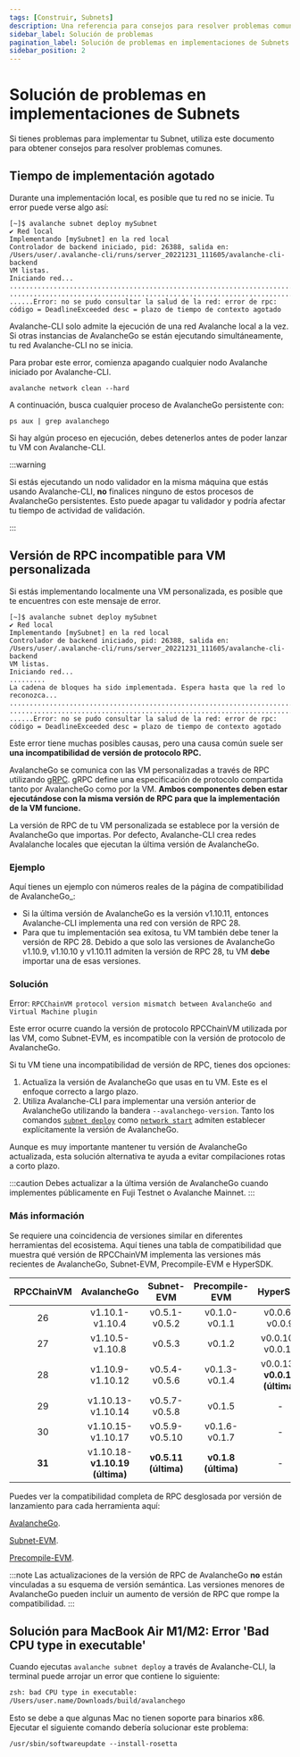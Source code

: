 ```yaml
---
tags: [Construir, Subnets]
description: Una referencia para consejos para resolver problemas comunes al implementar Subnets en Avalanche.
sidebar_label: Solución de problemas
pagination_label: Solución de problemas en implementaciones de Subnets
sidebar_position: 2
---
```


# Solución de problemas en implementaciones de Subnets

Si tienes problemas para implementar tu Subnet, utiliza este documento para obtener consejos para resolver problemas comunes.

## Tiempo de implementación agotado

Durante una implementación local, es posible que tu red no se inicie. Tu error puede verse algo así:

```text
[~]$ avalanche subnet deploy mySubnet
✔ Red local
Implementando [mySubnet] en la red local
Controlador de backend iniciado, pid: 26388, salida en: /Users/user/.avalanche-cli/runs/server_20221231_111605/avalanche-cli-backend
VM listas.
Iniciando red...
..................................................................................
..................................................................................
......Error: no se pudo consultar la salud de la red: error de rpc: código = DeadlineExceeded desc = plazo de tiempo de contexto agotado
```

Avalanche-CLI solo admite la ejecución de una red Avalanche local a la vez. Si otras instancias de
AvalancheGo se están ejecutando simultáneamente, tu red Avalanche-CLI no se inicia.

Para probar este error, comienza apagando cualquier nodo Avalanche iniciado por Avalanche-CLI.

```shell
avalanche network clean --hard
```

A continuación, busca cualquier proceso de AvalancheGo persistente con:

```shell
ps aux | grep avalanchego
```

Si hay algún proceso en ejecución, debes detenerlos antes de poder lanzar tu VM con Avalanche-CLI.

:::warning

Si estás ejecutando un nodo validador en la misma máquina que estás usando Avalanche-CLI, **no** finalices ninguno
de estos procesos de AvalancheGo persistentes. Esto puede apagar tu validador y podría afectar
tu tiempo de actividad de validación.

:::

## Versión de RPC incompatible para VM personalizada

Si estás implementando localmente una VM personalizada, es posible que te encuentres con este mensaje de error.

```text
[~]$ avalanche subnet deploy mySubnet
✔ Red local
Implementando [mySubnet] en la red local
Controlador de backend iniciado, pid: 26388, salida en: /Users/user/.avalanche-cli/runs/server_20221231_111605/avalanche-cli-backend
VM listas.
Iniciando red...
.........
La cadena de bloques ha sido implementada. Espera hasta que la red lo reconozca...
..................................................................................
..................................................................................
......Error: no se pudo consultar la salud de la red: error de rpc: código = DeadlineExceeded desc = plazo de tiempo de contexto agotado
```

Este error tiene muchas posibles causas, pero una causa común suele ser **una
incompatibilidad de versión de protocolo RPC.**

AvalancheGo se comunica con las VM personalizadas a través de RPC utilizando [gRPC](https://grpc.io/). gRPC define una
especificación de protocolo compartida tanto por AvalancheGo como por la VM. **Ambos componentes deben estar ejecutándose
con la misma versión de RPC para que la implementación de la VM funcione.**

La versión de RPC de tu VM personalizada se establece por la versión de AvalancheGo que importas. Por defecto,
Avalanche-CLI crea redes Avalalanche locales que ejecutan la última versión de AvalancheGo.

### Ejemplo

Aquí tienes un ejemplo con números reales de la página de compatibilidad de AvalancheGo\_:

- Si la última versión de AvalancheGo es la versión v1.10.11, entonces Avalanche-CLI implementa una red con
  versión de RPC 28.
- Para que tu implementación sea exitosa, tu VM también debe tener la versión de RPC 28. Debido a que solo
  las versiones de AvalancheGo v1.10.9, v1.10.10 y v1.10.11 admiten la versión de RPC 28,
  tu VM **debe** importar una de esas versiones.

### Solución

Error: `RPCChainVM protocol version mismatch between AvalancheGo and Virtual Machine plugin`

Este error ocurre cuando la versión de protocolo RPCChainVM utilizada por las VM, como Subnet-EVM,
es incompatible con la versión de protocolo de AvalancheGo.

Si tu VM tiene una incompatibilidad de versión de RPC, tienes dos opciones:

1. Actualiza la versión de AvalancheGo que usas en tu VM. Este es el enfoque correcto a largo plazo.
2. Utiliza Avalanche-CLI para implementar una versión anterior de AvalancheGo utilizando la bandera
   `--avalanchego-version`. Tanto los comandos [`subnet deploy`](/tooling/avalanche-cli.md#subnet-deploy)
   como [`network start`](/tooling/avalanche-cli.md#network-start) admiten
   establecer explícitamente la versión de AvalancheGo.

Aunque es muy importante mantener tu versión de AvalancheGo actualizada,
esta solución alternativa te ayuda a evitar compilaciones rotas a corto plazo.

:::caution
Debes actualizar a la última versión de AvalancheGo cuando implementes públicamente en
Fuji Testnet o Avalanche Mainnet.
:::

### Más información

Se requiere una coincidencia de versiones similar en diferentes herramientas del ecosistema. Aquí tienes una tabla de compatibilidad
que muestra qué versión de RPCChainVM implementa las versiones más recientes de
AvalancheGo, Subnet-EVM, Precompile-EVM e HyperSDK.

| RPCChainVM | AvalancheGo             | Subnet-EVM          | Precompile-EVM      | HyperSDK |
| :--------: | :-------:               | :-------:           | :-------:           | :-------: |
| 26         | v1.10.1-v1.10.4         | v0.5.1-v0.5.2       | v0.1.0-v0.1.1       | v0.0.6-v0.0.9 |
| 27         | v1.10.5-v1.10.8         | v0.5.3              | v0.1.2              | v0.0.10-v0.0.12 |
| 28         | v1.10.9-v1.10.12        | v0.5.4-v0.5.6       | v0.1.3-v0.1.4       | v0.0.13-**v0.0.15 (última)** |
| 29         | v1.10.13-v1.10.14       | v0.5.7-v0.5.8       | v0.1.5              | -                        |
| 30         | v1.10.15-v1.10.17       | v0.5.9-v0.5.10      | v0.1.6-v0.1.7       | -                        |
| **31**     | v1.10.18-**v1.10.19 (última)**  | **v0.5.11 (última)**  | **v0.1.8 (última)**   | -            |

Puedes ver la compatibilidad completa de RPC desglosada por versión de lanzamiento para cada herramienta aquí:

[AvalancheGo](https://github.com/ava-labs/avalanchego/blob/master/version/compatibility.json).

[Subnet-EVM](https://github.com/ava-labs/subnet-evm/blob/master/compatibility.json).

[Precompile-EVM](https://github.com/ava-labs/precompile-evm/blob/main/compatibility.json).

:::note
Las actualizaciones de la versión de RPC de AvalancheGo **no** están vinculadas a su esquema de versión semántica. Las versiones menores de AvalancheGo
pueden incluir un aumento de versión de RPC que rompe la compatibilidad.
:::

## Solución para MacBook Air M1/M2: Error 'Bad CPU type in executable'

Cuando ejecutas `avalanche subnet deploy` a través de Avalanche-CLI, la terminal puede arrojar un error que
contiene lo siguiente:

```zsh
zsh: bad CPU type in executable:
/Users/user.name/Downloads/build/avalanchego
```

Esto se debe a que algunas Mac no tienen soporte para binarios x86. Ejecutar el siguiente comando debería solucionar
este problema:

`/usr/sbin/softwareupdate --install-rosetta`
